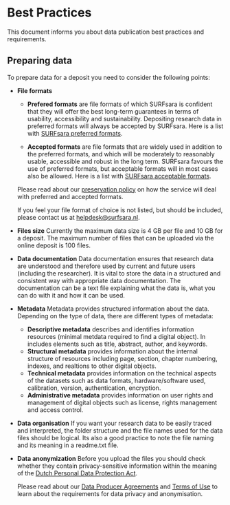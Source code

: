 # Best Practices

This document informs you about data publication best practices and requirements.

## <a name="preparing-data"></a> Preparing data

To prepare data for a deposit you need to consider the following points:

- **File formats**
	- **Prefered formats** are file formats of which SURFsara is confident that they will offer the best long-term guarantees in terms of usability, accessibility and sustainability. Depositing research data in preferred formats will always be accepted by SURFsara. Here is a list with [SURFsara preferred formats](http://datasupport.researchdata.nl/en/start-de-cursus/iii-onderzoeksfase/dataformaten/preferred-formats/).

	- **Accepted formats** are file formats that are widely used in addition to the preferred formats, and which will be moderately to reasonably usable, accessible and robust in the long term. SURFsara favours the use of preferred formats, but acceptable formats will in most cases also be allowed. Here is a list with [SURFsara acceptable formats](http://datasupport.researchdata.nl/en/start-de-cursus/iii-onderzoeksfase/dataformaten/preferred-formats/).

    Please read about our [preservation policy](https://repository.surfsara.nl/preservation-policy) on how the service will deal with preferred and accepted formats.

    If you feel your file format of choice is not listed, but should be included, please contact us at [helpdesk@surfsara.nl](mailto:helpdesk@surfsara.nl).

- **Files size**
	Currently the maximum data size is 4 GB per file and 10 GB for a deposit. The maximum number of files that can be uploaded via the online deposit is 100 files.

- **Data documentation**
	Data documentation ensures that research data are understood and therefore used by current and future users (including the researcher). It is vital to store the data in a structured and consistent way with appropriate data documentation. The documentation can be a text file explaining what the data is, what you can do with it and how it can be used.

- **Metadata**
	Metadata provides structured information about the data. Depending on the type of data, there are different types of metadata:

	- **Descriptive metadata** describes and identifies information resources (minimal metdata required to find a digital object). In includes elements such as title, abstract, author, and keywords.
	- **Structural metadata** provides information about the internal structure of resources including page, section, chapter numbering, indexes, and realtions to other digital objects.
	- **Technical metadata** provides information on the technical aspects of the datasets	 such as data formats, hardware/software used, calibration, version, authentication, encryption.
	- **Administrative metadata**	provides information on user rights and management of digital objects such as license, rights management and access control.

- **Data organisation**
	If you want your research data to be easily traced and interpreted, the folder structure and the file names used for the data files should be logical. Its also a good practice to note the file naming and its meaning in a readme.txt file.

- **Data anonymization**
    Before you upload the files you should check whether they contain privacy-sensitive information within the meaning of the [Dutch Personal Data Protection Act](http://www.coe.int/t/dghl/standardsetting/dataprotection/national%20laws/NL_DP_LAW.pdf).

    Please read about our [Data Producer Agreements](https://repository.surfsara.nl/data-producer) and [Terms of Use](https://repository.surfsara.nl/terms) to learn about the requirements for data privacy and anonymisation.

